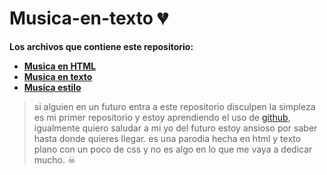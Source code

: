 # Musica-en-texto 💔

**Los archivos que contiene este repositorio:**

- **[Musica en HTML](https://github.com/XxCristianxX1/Musica-en-texto/blob/master/Musica%20en%20HTML.html "Musica en HTML")**
- **[Musica en texto](https://github.com/XxCristianxX1/Musica-en-texto/blob/master/Musica%20en%20texto.txt "Musica en texto")**
- **[Musica estilo](https://github.com/XxCristianxX1/Musica-en-texto/blob/master/css/Musica%20estilo.css "Musica estilo")**

> si alguien en un futuro entra a este repositorio disculpen la simpleza es mi primer repositorio y estoy aprendiendo el uso de [github](https://github.com/ "github"), igualmente quiero saludar a mi yo del futuro estoy ansioso por saber hasta donde quieres llegar.
es una parodia hecha en html y texto plano con un poco de css y no es algo en lo que me vaya a dedicar mucho. ☠

